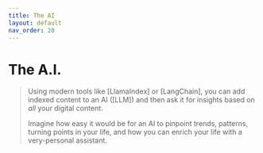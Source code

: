 ```yaml
---
title: The AI
layout: default
nav_order: 20
---
```

# The A.I.

> Using modern tools like [LlamaIndex] or [LangChain], you can add indexed content to an AI ([LLM]) and then ask it for insights based on _all_ your digital content.
>
> Imagine how easy it would be for an AI to pinpoint trends, patterns, turning points in your life, and how you can enrich your life with a very-personal assistant.

